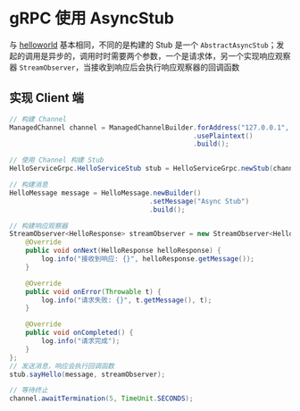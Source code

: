 # gRPC 使用 AsyncStub

与 [helloworld](../helloworld) 基本相同，不同的是构建的 Stub 是一个 `AbstractAsyncStub`；发起的调用是异步的，调用时时需要两个参数，一个是请求体，另一个实现响应观察器 `StreamObserver`，当接收到响应后会执行响应观察器的回调函数

## 实现 Client 端

```java
// 构建 Channel
ManagedChannel channel = ManagedChannelBuilder.forAddress("127.0.0.1", 9090)
                                              .usePlaintext()
                                              .build();

// 使用 Channel 构建 Stub
HelloServiceGrpc.HelloServiceStub stub = HelloServiceGrpc.newStub(channel);

// 构建消息
HelloMessage message = HelloMessage.newBuilder()
                                   .setMessage("Async Stub")
                                   .build();

// 构建响应观察器
StreamObserver<HelloResponse> streamObserver = new StreamObserver<HelloResponse>() {
    @Override
    public void onNext(HelloResponse helloResponse) {
        log.info("接收到响应: {}", helloResponse.getMessage());
    }

    @Override
    public void onError(Throwable t) {
        log.info("请求失败: {}", t.getMessage(), t);
    }

    @Override
    public void onCompleted() {
        log.info("请求完成");
    }
};
// 发送消息，响应会执行回调函数
stub.sayHello(message, streamObserver);

// 等待终止
channel.awaitTermination(5, TimeUnit.SECONDS);
```